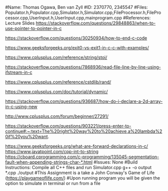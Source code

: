 #Name: Thomas Ogawa, Ben van Zyll
#ID: 2370770, 2345547
#Files: Populator.h,Populator.cpp,Simulator.h,Simulator.cpp,FileProcessor.h,FileProcessor.cpp,UserInput.h,UserInput.cpp,mainprogram.cpp
#References: Lecture Slides https://stackoverflow.com/questions/29848863/when-to-use-pointer-to-pointer-in-c

https://stackoverflow.com/questions/30250934/how-to-end-c-code

https://www.geeksforgeeks.org/exit0-vs-exit1-in-c-c-with-examples/

https://www.cplusplus.com/reference/string/stoi/

https://stackoverflow.com/questions/7868936/read-file-line-by-line-using-ifstream-in-c

https://www.cplusplus.com/reference/cstdlib/rand/

https://www.cplusplus.com/doc/tutorial/dynamic/

https://stackoverflow.com/questions/936687/how-do-i-declare-a-2d-array-in-c-using-new

http://www.cplusplus.com/forum/beginner/27291/

https://stackoverflow.com/questions/903221/press-enter-to-continue#:~:text=The%20right%20way%20to%20achieve,a%20lambda%20if%20you%20want.

https://www.geeksforgeeks.org/what-are-forward-declarations-in-c/
https://www.javatpoint.com/cpp-int-to-string
https://cboard.cprogramming.com/c-programming/135045-segmentation-fault-when-appending-strings-char-*.html
#Issues: None
#Build Instructions:
    Compile all C++ files and run Simulator.cpp
    g++ -o output *.cpp
    ./output
#This Assignment is a take a John Conway's Game of Life (https://playgameoflife.com/)
#Upon running program you will be given the option to simulate in terminal or run from a file